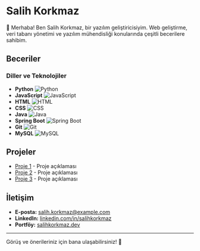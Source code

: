 # Salih Korkmaz

👋 Merhaba! Ben Salih Korkmaz, bir yazılım geliştiricisiyim. Web geliştirme, veri tabanı yönetimi ve yazılım mühendisliği konularında çeşitli becerilere sahibim.

## Beceriler

### Diller ve Teknolojiler
- **Python** ![Python](https://img.shields.io/badge/Python-3776AB?style=for-the-badge&logo=python&logoColor=white)
- **JavaScript** ![JavaScript](https://img.shields.io/badge/JavaScript-F7DF1E?style=for-the-badge&logo=javascript&logoColor=black)
- **HTML** ![HTML](https://img.shields.io/badge/HTML-E34F26?style=for-the-badge&logo=html5&logoColor=white)
- **CSS** ![CSS](https://img.shields.io/badge/CSS-1572B6?style=for-the-badge&logo=css3&logoColor=white)
- **Java** ![Java](https://img.shields.io/badge/Java-007396?style=for-the-badge&logo=java&logoColor=white)
- **Spring Boot** ![Spring Boot](https://img.shields.io/badge/Spring%20Boot-6DB33F?style=for-the-badge&logo=springboot&logoColor=white)
- **Git** ![Git](https://img.shields.io/badge/Git-F05032?style=for-the-badge&logo=git&logoColor=white)
- **MySQL** ![MySQL](https://img.shields.io/badge/MySQL-4479A1?style=for-the-badge&logo=mysql&logoColor=white)

## Projeler

- [Proje 1](https://github.com/salihkorkmaz/proje1) - Proje açıklaması
- [Proje 2](https://github.com/salihkorkmaz/proje2) - Proje açıklaması
- [Proje 3](https://github.com/salihkorkmaz/proje3) - Proje açıklaması

## İletişim

- **E-posta:** [salih.korkmaz@example.com](mailto:salihkorkmaz108478@gmail.com)
- **LinkedIn:** [linkedin.com/in/salihkorkmaz](https://linkedin.com/in/salihkorkmaz)
- **Portföy:** [salihkorkmaz.dev](https://salihkorkmaz.dev)

---

Görüş ve önerileriniz için bana ulaşabilirsiniz! 🚀
